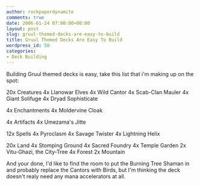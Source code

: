 ```yaml
---
author: rockpaperdynamite
comments: true
date: 2006-01-24 07:00:00+00:00
layout: post
slug: gruul-themed-decks-are-easy-to-build
title: Gruul Themed Decks Are Easy To Build
wordpress_id: 58
categories:
- Deck Building
---
```


Building Gruul themed decks is easy, take this list that i'm making up on the spot:

20x Creatures
4x Llanowar Elves
4x Wild Cantor
4x Scab-Clan Mauler
4x Giant Solifuge
4x Dryad Sophisticate

4x Enchantments
4x Moldervine Cloak

4x Artifacts
4x Umezama's Jitte

12x Spells
4x Pyroclasm
4x Savage Twister
4x Lightning Helix

20x Land
4x Stomping Ground
4x Sacred Foundry
4x Temple Garden
2x Vitu-Ghazi, the City-Tree
4x Forest
2x Mountain

And your done, I'd like to find the room to put the Burning Tree Shaman in and probably replace the Cantors with Birds, but I'm thinking the deck doesn't realy need any mana accelerators at all.
